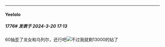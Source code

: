 ﻿
*****

####  Yeelolo  
##### 1776#       发表于 2024-3-20 17:13

60抽歪了龙女和乌列尔，还行吧<img src="https://static.saraba1st.com/image/smiley/face2017/001.png" referrerpolicy="no-referrer">不过我就剩13000的钻了

